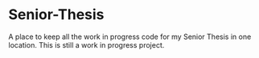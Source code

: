 # Senior-Thesis
A place to keep all the work in progress code for my Senior Thesis in one location.
This is still a work in progress project.